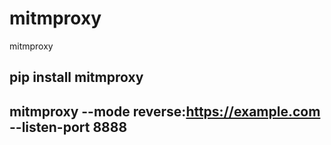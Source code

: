 # mitmproxy
mitmproxy


## pip install mitmproxy


## mitmproxy --mode reverse:https://example.com --listen-port 8888
